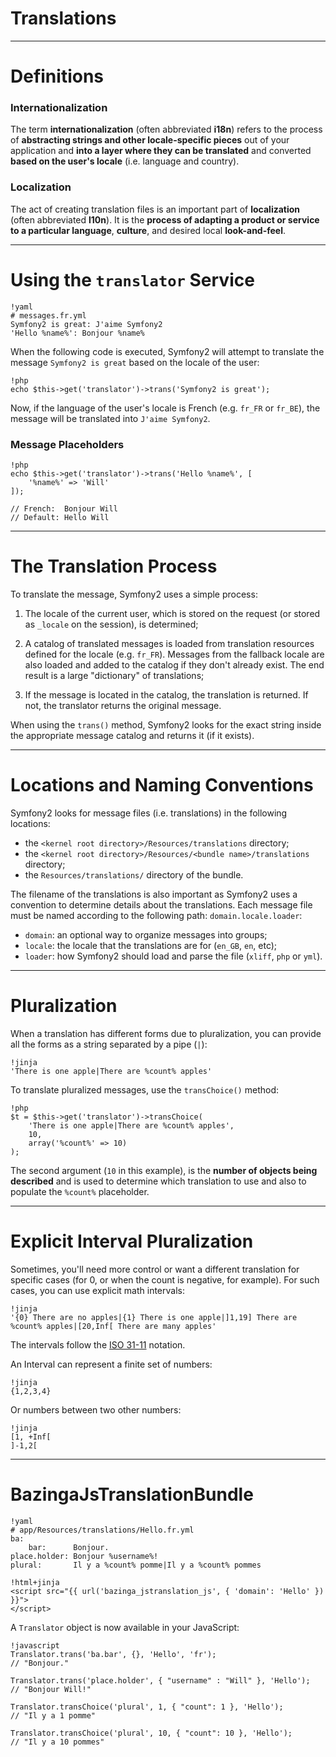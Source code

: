 # Translations

---

# Definitions

### Internationalization

The term **internationalization** (often abbreviated **i18n**) refers to the
process of **abstracting strings and other locale-specific pieces** out of your
application and **into a layer where they can be translated** and converted
**based on the user's locale** (i.e. language and country).

### Localization

The act of creating translation files is an important part of **localization**
(often abbreviated **l10n**). It is the **process of adapting a product or
service to a particular language**, **culture**, and desired local
**look-and-feel**.

---

# Using the `translator` Service

    !yaml
    # messages.fr.yml
    Symfony2 is great: J'aime Symfony2
    'Hello %name%': Bonjour %name%

When the following code is executed, Symfony2 will attempt to translate the
message `Symfony2 is great` based on the locale of the user:

    !php
    echo $this->get('translator')->trans('Symfony2 is great');

Now, if the language of the user's locale is French (e.g. `fr_FR` or `fr_BE`),
the message will be translated into `J'aime Symfony2`.

### Message Placeholders

    !php
    echo $this->get('translator')->trans('Hello %name%', [
        '%name%' => 'Will'
    ]);

    // French:  Bonjour Will
    // Default: Hello Will

---

# The Translation Process

To translate the message, Symfony2 uses a simple process:

1. The locale of the current user, which is stored on the request (or stored as
`_locale` on the session), is determined;

2. A catalog of translated messages is loaded from translation resources defined
for the locale (e.g. `fr_FR`). Messages from the fallback locale are also loaded
and added to the catalog if they don't already exist. The end result is a large
"dictionary" of translations;

3. If the message is located in the catalog, the translation is returned. If not,
the translator returns the original message.

When using the `trans()` method, Symfony2 looks for the exact string inside the
appropriate message catalog and returns it (if it exists).

---

# Locations and Naming Conventions

Symfony2 looks for message files (i.e. translations) in the following locations:

* the `<kernel root directory>/Resources/translations` directory;
* the `<kernel root directory>/Resources/<bundle name>/translations` directory;
* the `Resources/translations/` directory of the bundle.

The filename of the translations is also important as Symfony2 uses a convention
to determine details about the translations. Each message file must be named
according to the following path: `domain.locale.loader`:

* `domain`: an optional way to organize messages into groups;
* `locale`: the locale that the translations are for (`en_GB`, `en`, etc);
* `loader`: how Symfony2 should load and parse the file (`xliff`, `php` or `yml`).

---

# Pluralization

When a translation has different forms due to pluralization, you can provide all
the forms as a string separated by a pipe (`|`):

    !jinja
    'There is one apple|There are %count% apples'

To translate pluralized messages, use the `transChoice()` method:

    !php
    $t = $this->get('translator')->transChoice(
        'There is one apple|There are %count% apples',
        10,
        array('%count%' => 10)
    );

The second argument (`10` in this example), is the **number of objects being
described** and is used to determine which translation to use and also to
populate the `%count%` placeholder.

---

# Explicit Interval Pluralization

Sometimes, you'll need more control or want a different translation for specific
cases (for 0, or when the count is negative, for example). For such cases, you
can use explicit math intervals:

    !jinja
    '{0} There are no apples|{1} There is one apple|]1,19] There are
    %count% apples|[20,Inf[ There are many apples'

The intervals follow the [ISO 31-11](http://en.wikipedia.org/wiki/Interval_(mathematics)#Notations_for_intervals)
notation.

An Interval can represent a finite set of numbers:

    !jinja
    {1,2,3,4}

Or numbers between two other numbers:

    !jinja
    [1, +Inf[
    ]-1,2[

---

# BazingaJsTranslationBundle

    !yaml
    # app/Resources/translations/Hello.fr.yml
    ba:
        bar:      Bonjour.
    place.holder: Bonjour %username%!
    plural:       Il y a %count% pomme|Il y a %count% pommes

<p></p>

    !html+jinja
    <script src="{{ url('bazinga_jstranslation_js', { 'domain': 'Hello' }) }}">
    </script>

A `Translator` object is now available in your JavaScript:

    !javascript
    Translator.trans('ba.bar', {}, 'Hello', 'fr');
    // "Bonjour."

    Translator.trans('place.holder', { "username" : "Will" }, 'Hello');
    // "Bonjour Will!"

    Translator.transChoice('plural', 1, { "count": 1 }, 'Hello');
    // "Il y a 1 pomme"

    Translator.transChoice('plural', 10, { "count": 10 }, 'Hello');
    // "Il y a 10 pommes"
